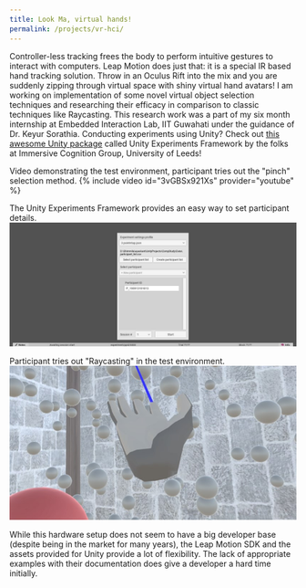 ```yaml
---
title: Look Ma, virtual hands!
permalink: /projects/vr-hci/
---
```


Controller-less tracking frees the body to perform intuitive gestures to interact with computers. Leap Motion does just that: it is a special IR based hand tracking solution. Throw in an Oculus Rift into the mix and you are suddenly zipping through virtual space with shiny virtual hand avatars! I am working on implementation of some novel virtual object selection techniques and researching their efficacy in comparison to classic techniques like Raycasting. This research work was a part of my six month internship at Embedded Interaction Lab, IIT Guwahati under the guidance of Dr. Keyur Sorathia. Conducting experiments using Unity? Check out [this awesome Unity package][UXF] called Unity Experiments Framework by the folks at Immersive Cognition Group, University of Leeds!

Video demonstrating the test environment, participant tries out the "pinch" selection method.
{% include video id="3vGBSx921Xs" provider="youtube" %}

The Unity Experiments Framework provides an easy way to set participant details.
![Unity Experiments Framework](/assets/images/vr-hci-uxf.jpg)

Participant tries out "Raycasting" in the test environment.
![Raycasting in the test environment](/assets/images/vr-hci-raycasting.jpg)

While this hardware setup does not seem to have a big developer base (despite being in the market for many years), the Leap Motion SDK and the assets provided for Unity provide a lot of flexibility. The lack of appropriate examples with their documentation does give a developer a hard time initially.

[UXF]: https://github.com/immersivecognition/unity-experiment-framework
